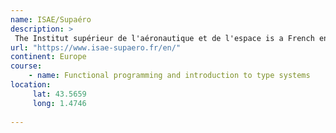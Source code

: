 ```yaml
---
name: ISAE/Supaéro 
description: >
 The Institut supérieur de l'aéronautique et de l'espace is a French engineering school, founded in 1909. It was the world's first dedicated aerospace engineering school.
url: "https://www.isae-supaero.fr/en/"
continent: Europe
course:
    - name: Functional programming and introduction to type systems
location:
     lat: 43.5659
     long: 1.4746
   
---
```

